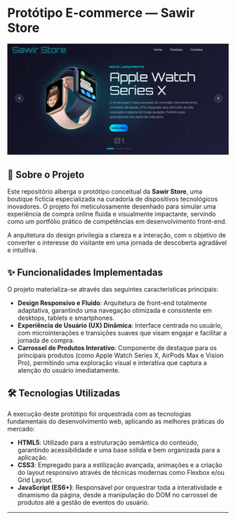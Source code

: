 # Protótipo E-commerce — Sawir Store

[![Screenshot da página inicial da Sawir Store](img/print-store.png)](https://flavio-swr.github.io/Sawir_Store/)

## 🚀 Sobre o Projeto

Este repositório alberga o protótipo conceitual da **Sawir Store**, uma boutique fictícia especializada na curadoria de dispositivos tecnológicos inovadores. O projeto foi meticulosamente desenhado para simular uma experiência de compra online fluida e visualmente impactante, servindo como um portfólio prático de competências em desenvolvimento front-end.

A arquitetura do design privilegia a clareza e a interação, com o objetivo de converter o interesse do visitante em uma jornada de descoberta agradável e intuitiva.

## ✨ Funcionalidades Implementadas

O projeto materializa-se através das seguintes características principais:

* **Design Responsivo e Fluido**: Arquitetura de front-end totalmente adaptativa, garantindo uma navegação otimizada e consistente em desktops, tablets e smartphones.
* **Experiência de Usuário (UX) Dinâmica**: Interface centrada no usuário, com microinterações e transições suaves que visam engajar e facilitar a jornada de compra.
* **Carrossel de Produtos Interativo**: Componente de destaque para os principais produtos (como Apple Watch Series X, AirPods Max e Vision Pro), permitindo uma exploração visual e interativa que captura a atenção do usuário imediatamente.

## 🛠️ Tecnologias Utilizadas

A execução deste protótipo foi orquestrada com as tecnologias fundamentais do desenvolvimento web, aplicando as melhores práticas do mercado:

* **HTML5**: Utilizado para a estruturação semântica do conteúdo, garantindo acessibilidade e uma base sólida e bem organizada para a aplicação.
* **CSS3**: Empregado para a estilização avançada, animações e a criação do layout responsivo através de técnicas modernas como Flexbox e/ou Grid Layout.
* **JavaScript (ES6+)**: Responsável por orquestrar toda a interatividade e dinamismo da página, desde a manipulação do DOM no carrossel de produtos até a gestão de eventos do usuário.

---